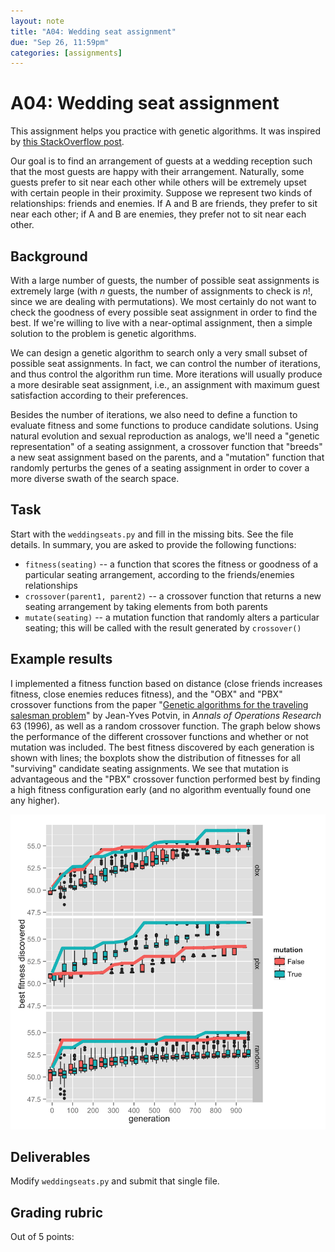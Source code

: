 ```yaml
---
layout: note
title: "A04: Wedding seat assignment"
due: "Sep 26, 11:59pm"
categories: [assignments]
---
```


# A04: Wedding seat assignment

This assignment helps you practice with genetic algorithms. It was inspired by [this StackOverflow post](http://stackoverflow.com/a/1591577).

Our goal is to find an arrangement of guests at a wedding reception such that the most guests are happy with their arrangement. Naturally, some guests prefer to sit near each other while others will be extremely upset with certain people in their proximity. Suppose we represent two kinds of relationships: friends and enemies. If A and B are friends, they prefer to sit near each other; if A and B are enemies, they prefer not to sit near each other.

## Background

With a large number of guests, the number of possible seat assignments is extremely large (with $n$ guests, the number of assignments to check is $n!$, since we are dealing with permutations). We most certainly do not want to check the goodness of every possible seat assignment in order to find the best. If we're willing to live with a near-optimal assignment, then a simple solution to the problem is genetic algorithms.

We can design a genetic algorithm to search only a very small subset of possible seat assignments. In fact, we can control the number of iterations, and thus control the algorithm run time. More iterations will usually produce a more desirable seat assignment, i.e., an assignment with maximum guest satisfaction according to their preferences.

Besides the number of iterations, we also need to define a function to evaluate fitness and some functions to produce candidate solutions. Using natural evolution and sexual reproduction as analogs, we'll need a "genetic representation" of a seating assignment, a crossover function that "breeds" a new seat assignment based on the parents, and a "mutation" function that randomly perturbs the genes of a seating assignment in order to cover a more diverse swath of the search space.

## Task

Start with the `weddingseats.py` and fill in the missing bits. See the file details. In summary, you are asked to provide the following functions:

- `fitness(seating)` -- a function that scores the fitness or goodness of a particular seating arrangement, according to the friends/enemies relationships
- `crossover(parent1, parent2)` -- a crossover function that returns a new seating arrangement by taking elements from both parents
- `mutate(seating)` -- a mutation function that randomly alters a particular seating; this will be called with the result generated by `crossover()`

## Example results

I implemented a fitness function based on distance (close friends increases fitness, close enemies reduces fitness), and the "OBX" and "PBX" crossover functions from the paper "[Genetic algorithms for the traveling salesman problem](http://www.inf.tu-dresden.de/content/institutes/ki/cl/study/summer14/pssai/slides/GA_for_TSP.pdf)" by Jean-Yves Potvin, in *Annals of Operations Research* 63 (1996), as well as a random crossover function. The graph below shows the performance of the different crossover functions and whether or not mutation was included. The best fitness discovered by each generation is shown with lines; the boxplots show the distribution of fitnesses for all "surviving" candidate seating assignments. We see that mutation is advantageous and the "PBX" crossover function performed best by finding a high fitness configuration early (and no algorithm eventually found one any higher).

![Wedding seat assignment comparison](/images/weddingseats-comparison.png)

## Deliverables

Modify `weddingseats.py` and submit that single file.

## Grading rubric

Out of 5 points:
